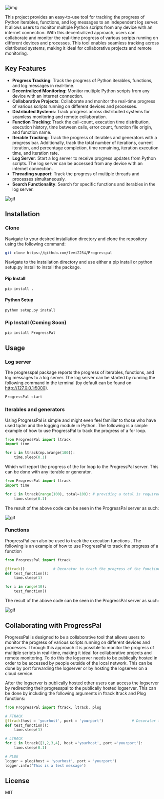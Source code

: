 ![img](https://imgur.com/66SFDDo.png)
<p align="Left"> This project provides an easy-to-use tool for tracking the progress of Python iterables, functions, and log messages to an independent log server. It allows users to monitor multiple Python scripts from any device with an internet connection. With this decentralized approach, users can collaborate and monitor the real-time progress of various scripts running on different devices and processes. This tool enables seamless tracking across distributed systems, making it ideal for collaborative projects and remote monitoring.
 </p>

 <!-- Key features -->
## Key Features

- **Progress Tracking**: Track the progress of Python iterables, functions, and log messages in real-time.
- **Decentralized Monitoring**: Monitor multiple Python scripts from any device with an internet connection.
- **Collaborative Projects**: Collaborate and monitor the real-time progress of various scripts running on different devices and processes.
- **Distributed Systems**: Track progress across distributed systems for seamless monitoring and remote collaboration.
- **Function Tracking**: Track the call-count, execution time distribution, execution history, time between calls, error count, function file origin, and function name.
- **Iterable Tracking**: Track the progress of iterables and generators with a progress bar. Additionally, track the total number of iterations, current iteration, and percentage completion, time remaining, iteration execution time, and iteration rate.
- **Log Server**: Start a log server to receive progress updates from Python scripts. The log server can be accessed from any device with an internet connection.
- **Threading support**: Track the progress of multiple threads and processes simultaneously.
- **Search Functionality**: Search for specific functions and iterables in the log server.

<!-- Include video from imgur -->
![gif](https://i.imgur.com/Wzb0fXt.gif)

<p align="center">
  <!-- <a href="https://badge.fury.io/js/electron-markdownify">
    <img src="https://badge.fury.io/js/electron-markdownify.svg" alt="Gitter">
  </a>
  <a href="https://gitter.im/amitmerchant1990/electron-markdownify">
    <img src="https://badges.gitter.im/amitmerchant1990/electron-markdownify.svg">
  </a> -->
  <!-- <a href="https://saythanks.io/to/bullredeyes@gmail.com">
      <img src="https://img.shields.io/badge/SayThanks.io-%E2%98%BC-1EAEDB.svg">
  </a>
  <a href="https://www.paypal.me/AmitMerchant">
    <img src="https://img.shields.io/badge/$-donate-ff69b4.svg?maxAge=2592000&amp;style=flat">
  </a> -->
</p>


## Installation

### Clone
Navigate to your desired installation directory and clone the repository using the following command:

```bash
git clone https://github.com/levi2234/Progresspal
```

Navigate to the installation directory and use either a pip install or python setup.py install to install the package.

#### Pip Install
```bash
pip install .
```

#### Python Setup
```bash
python setup.py install
```

### Pip Install (Coming Soon)
```bash
pip install ProgressPal
```


## Usage

### Log server
The progresspal package reports the progress of iterables, functions, and log messages to a log server. The log server can be started by running the following command in the terminal (by default can be found on http://127.0.0.1:5000).
```bash
ProgressPal start
```


### Iterables and generators
Using ProgressPal is simple and might even feel familiar to those who have used tqdm and the logging module in Python. The following is a simple example of how to use ProgressPal to track the progress of a for loop.

```python
from ProgressPal import ltrack
import time

for i in ltrack(np.arange(100)):
    time.sleep(0.1)  
```
Which will report the progress of the for loop to the ProgressPal server. This can be done with any iterable or generator. 

```python	
from ProgressPal import ltrack
import time

for i in ltrack(range(100), total=100): # providing a total is required for generators
    time.sleep(0.1)  
```

The result of the above code can be seen in the ProgressPal server as such: 

![gif](https://imgur.com/HKb4OvQ.gif)


### Functions
ProgressPal can also be used to track the execution functions . The following is an example of how to use ProgressPal to track the progress of a function

```python
from ProgressPal import ftrack

@ftrack()             # Decorator to track the progress of the function     
def test_function():
    time.sleep(1)

for i in range(10):
    test_function()  
```

The result of the above code can be seen in the ProgressPal server as such:
<!-- <p align="center">
  <img src="mdmedia/ProgresspalFtrack.gif" alt="ProgressPal Demonstration GIF" width="100%" style="vertical-align: middle;">
</p> -->

![gif](https://imgur.com/or1sGNA.gif)


## Collaborating with ProgressPal
ProgressPal is designed to be a collaborative tool that allows users to monitor the progress of various scripts running on different devices and processes. Through this approach it is possible to monitor the progress of multiple scripts in real-time, making it ideal for collaborative projects and remote monitoring. To do this the logserver needs to be publically hosted in order to be accessed by people outside of the local network. This can be done by port forwarding the logserver or by hosting the logserver on a cloud service.

After the logserver is publically hosted other users can access the logserver by redirecting their progresspal to the publically hosted logserver.  This can be done by including the following arguments in ftrack ltrack and Plog functions:

```python
from ProgressPal import ftrack, ltrack, plog

# FTRACK
@ftrack(host = 'yourhost', port = 'yourport')             # Decorator to track the progress of the function
def test_function():
    time.sleep(1)

# LTRACK
for i in ltrack([1,2,3,4], host ='yourhost', port ='yourport'): 
    time.sleep(0.1)

# PLOG
logger = plog(host = 'yourhost', port = 'yourport')
logger.info('This is a test message')

```


## License

MIT